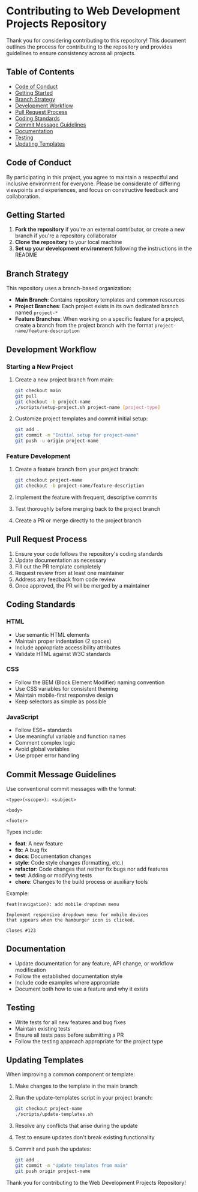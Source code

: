 # Contributing to Web Development Projects Repository

Thank you for considering contributing to this repository! This document outlines the process for contributing to the repository and provides guidelines to ensure consistency across all projects.

## Table of Contents

- [Code of Conduct](#code-of-conduct)
- [Getting Started](#getting-started)
- [Branch Strategy](#branch-strategy)
- [Development Workflow](#development-workflow)
- [Pull Request Process](#pull-request-process)
- [Coding Standards](#coding-standards)
- [Commit Message Guidelines](#commit-message-guidelines)
- [Documentation](#documentation)
- [Testing](#testing)
- [Updating Templates](#updating-templates)

## Code of Conduct

By participating in this project, you agree to maintain a respectful and inclusive environment for everyone. Please be considerate of differing viewpoints and experiences, and focus on constructive feedback and collaboration.

## Getting Started

1. **Fork the repository** if you're an external contributor, or create a new branch if you're a repository collaborator
2. **Clone the repository** to your local machine
3. **Set up your development environment** following the instructions in the README

## Branch Strategy

This repository uses a branch-based organization:

- **Main Branch**: Contains repository templates and common resources
- **Project Branches**: Each project exists in its own dedicated branch named `project-*`
- **Feature Branches**: When working on a specific feature for a project, create a branch from the project branch with the format `project-name/feature-description`

## Development Workflow

### Starting a New Project

1. Create a new project branch from main:
   ```bash
   git checkout main
   git pull
   git checkout -b project-name
   ./scripts/setup-project.sh project-name [project-type]
   ```

2. Customize project templates and commit initial setup:
   ```bash
   git add .
   git commit -m "Initial setup for project-name"
   git push -u origin project-name
   ```

### Feature Development

1. Create a feature branch from your project branch:
   ```bash
   git checkout project-name
   git checkout -b project-name/feature-description
   ```

2. Implement the feature with frequent, descriptive commits

3. Test thoroughly before merging back to the project branch

4. Create a PR or merge directly to the project branch

## Pull Request Process

1. Ensure your code follows the repository's coding standards
2. Update documentation as necessary
3. Fill out the PR template completely
4. Request review from at least one maintainer
5. Address any feedback from code review
6. Once approved, the PR will be merged by a maintainer

## Coding Standards

### HTML
- Use semantic HTML elements
- Maintain proper indentation (2 spaces)
- Include appropriate accessibility attributes
- Validate HTML against W3C standards

### CSS
- Follow the BEM (Block Element Modifier) naming convention
- Use CSS variables for consistent theming
- Maintain mobile-first responsive design
- Keep selectors as simple as possible

### JavaScript
- Follow ES6+ standards
- Use meaningful variable and function names
- Comment complex logic
- Avoid global variables
- Use proper error handling

## Commit Message Guidelines

Use conventional commit messages with the format:

```
<type>(<scope>): <subject>

<body>

<footer>
```

Types include:
- **feat**: A new feature
- **fix**: A bug fix
- **docs**: Documentation changes
- **style**: Code style changes (formatting, etc.)
- **refactor**: Code changes that neither fix bugs nor add features
- **test**: Adding or modifying tests
- **chore**: Changes to the build process or auxiliary tools

Example:
```
feat(navigation): add mobile dropdown menu

Implement responsive dropdown menu for mobile devices
that appears when the hamburger icon is clicked.

Closes #123
```

## Documentation

- Update documentation for any feature, API change, or workflow modification
- Follow the established documentation style
- Include code examples where appropriate
- Document both how to use a feature and why it exists

## Testing

- Write tests for all new features and bug fixes
- Maintain existing tests
- Ensure all tests pass before submitting a PR
- Follow the testing approach appropriate for the project type

## Updating Templates

When improving a common component or template:

1. Make changes to the template in the main branch
2. Run the update-templates script in your project branch:
   ```bash
   git checkout project-name
   ./scripts/update-templates.sh
   ```

3. Resolve any conflicts that arise during the update

4. Test to ensure updates don't break existing functionality

5. Commit and push the updates:
   ```bash
   git add .
   git commit -m "Update templates from main"
   git push origin project-name
   ```

Thank you for contributing to the Web Development Projects Repository!
